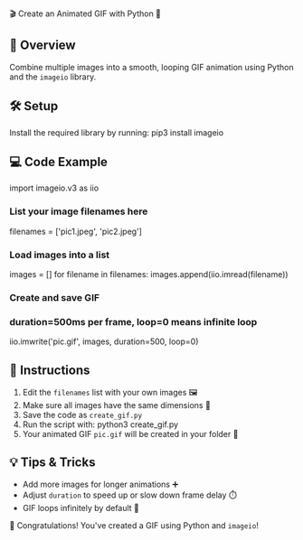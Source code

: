🎬 Create an Animated GIF with Python 🐍

## 🌟 Overview

Combine multiple images into a smooth, looping GIF animation using Python and the `imageio` library.

## 🛠️ Setup

Install the required library by running:
pip3 install imageio

## 💻 Code Example

import imageio.v3 as iio

### List your image filenames here

filenames = ['pic1.jpeg', 'pic2.jpeg']

### Load images into a list

images = []
for filename in filenames:
images.append(iio.imread(filename))

### Create and save GIF

### duration=500ms per frame, loop=0 means infinite loop

iio.imwrite('pic.gif', images, duration=500, loop=0)

## 🚀 Instructions

1. Edit the `filenames` list with your own images 🖼️
2. Make sure all images have the same dimensions 📏
3. Save the code as `create_gif.py`
4. Run the script with:
   python3 create_gif.py
5. Your animated GIF `pic.gif` will be created in your folder 🎉

## 💡 Tips & Tricks

- Add more images for longer animations ➕
- Adjust `duration` to speed up or slow down frame delay ⏱️
- GIF loops infinitely by default 🔁

🎊 Congratulations! You've created a GIF using Python and `imageio`!

